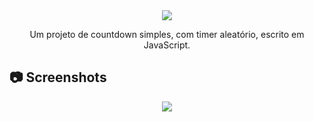 <div align="center">
  <img src="https://ik.imagekit.io/joaosamuelgomes/logo_S20gdoAQqzOp.png?ik-sdk-version=javascript-1.4.3&updatedAt=1647441958893"/>
  <p>Um projeto de countdown simples, com timer aleatório, escrito em JavaScript.</p>
</div>

## 📷 Screenshots

<div align="center">
  <img src="https://ik.imagekit.io/joaosamuelgomes/screenshots_r79Sp1NXEq28.png?ik-sdk-version=javascript-1.4.3&updatedAt=1647442297708"/>
</div>
